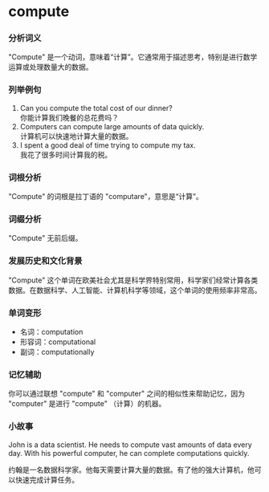 # compute

### 分析词义

  

"Compute" 是一个动词，意味着“计算”。它通常用于描述思考，特别是进行数学运算或处理数量大的数据。

  

### 列举例句

  

1.  Can you compute the total cost of our dinner?  
    你能计算我们晚餐的总花费吗？
2.  Computers can compute large amounts of data quickly.  
    计算机可以快速地计算大量的数据。
3.  I spent a good deal of time trying to compute my tax.  
    我花了很多时间计算我的税。

  

### 词根分析

  

"Compute" 的词根是拉丁语的 "computare"，意思是“计算”。

  

### 词缀分析

  

"Compute" 无前后缀。

  

### 发展历史和文化背景

  

"Compute" 这个单词在欧美社会尤其是科学界特别常用，科学家们经常计算各类数据。在数据科学、人工智能、计算机科学等领域，这个单词的使用频率非常高。

  

### 单词变形

  

*   名词：computation
*   形容词：computational
*   副词：computationally

  

### 记忆辅助

  

你可以通过联想 "compute" 和 "computer" 之间的相似性来帮助记忆，因为 "computer" 是进行 "compute" （计算）的机器。

  

### 小故事

  

John is a data scientist. He needs to compute vast amounts of data every day. With his powerful computer, he can complete computations quickly.

  

约翰是一名数据科学家。他每天需要计算大量的数据。有了他的强大计算机，他可以快速完成计算任务。
